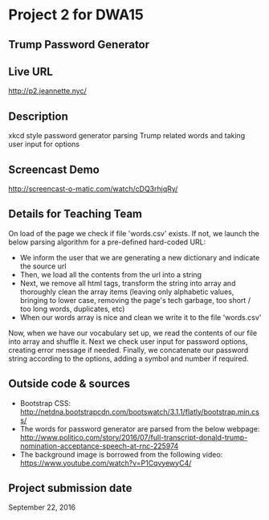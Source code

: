 # Project 2 for DWA15
## Trump Password Generator

## Live URL
<http://p2.jeannette.nyc/>

## Description
xkcd style password generator parsing Trump related words and taking user input for options

## Screencast Demo
<http://screencast-o-matic.com/watch/cDQ3rhjqRy/>

## Details for Teaching Team
On load of the page we check if file 'words.csv' exists. If not, we launch the below parsing algorithm for a pre-defined hard-coded URL:
- We inform the user that we are generating a new dictionary and indicate the source url
- Then, we load all the contents from the url into a string
- Next, we remove all html tags, transform the string into array and thoroughly clean the array items (leaving only alphabetic values, bringing to lower case, removing the page's tech garbage, too short / too long words, duplicates, etc)
- When our words array is nice and clean we write it to the file 'words.csv'

Now, when we have our vocabulary set up, we read the contents of our file into array and shuffle it. Next we check user input for password options, creating error message if needed. Finally, we concatenate our password string according to the options, adding a symbol and number if required.

## Outside code & sources
- Bootstrap CSS: <http://netdna.bootstrapcdn.com/bootswatch/3.1.1/flatly/bootstrap.min.css/>
- The words for password generator are parsed from the below webpage: <http://www.politico.com/story/2016/07/full-transcript-donald-trump-nomination-acceptance-speech-at-rnc-225974>
- The background image is borrowed from the following video: <https://www.youtube.com/watch?v=P1CqvyewyC4/>

## Project submission date
September 22, 2016
